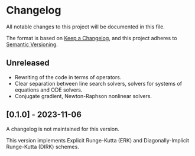 # Changelog

All notable changes to this project will be documented in this file.

The format is based on [Keep a Changelog](https://keepachangelog.com/en/1.0.0/),
and this project adheres to [Semantic Versioning](https://semver.org/spec/v2.0.0.html).

## Unreleased

- Rewriting of the code in terms of operators.
- Clear separation between line search solvers, solvers for systems of equations and ODE solvers.
- Conjugate gradient, Newton-Raphson nonlinear solvers.

## [0.1.0] - 2023-11-06

A changelog is not maintained for this version.

This version implements Explicit Runge-Kutta (ERK) and Diagonally-Implicit Runge-Kutta (DIRK) schemes.